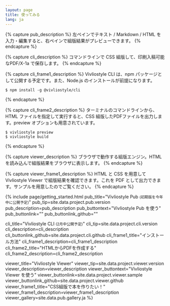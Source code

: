 ```yaml
---
layout: page
title: 使ってみる
lang: ja
---
```


{% capture pub_description %}
左ペインでテキスト / Markdown / HTML を入力・編集すると、右ペインで組版結果がプレビューできます。
{% endcapture %}


{% capture cli_description %}
コマンドラインで CSS 組版して、印刷入稿可能なPDF/X-1a で保存します。
{% endcapture %}


{% capture cli_frame1_description %}
Vivliostyle CLI は、npm パッケージとして公開する予定です。また、Node.js のインストールが前提になります。

```shell
$ npm install -g @vivliostyle/cli
```
{% endcapture %}


{% capture cli_frame2_description %}
ターミナルのコマンドラインから、HTML ファイルを指定して実行すると、CSS 組版したPDFファイルを出力します。preview オプションも用意されています。

```shell
$ vivliostyle preview
$ vivliostyle build
```
{% endcapture %}


{% capture viewer_description %}
ブラウザで動作する組版エンジン。HTML を読み込んで組版結果をブラウザに表示します。
{% endcapture %}


{% capture viewer_frame1_description %}
HTML と CSS を用意して Vivliostyle Viewer で組版結果を確認できます。これを PDF として出力できます。サンプルを用意したのでご覧ください。
{% endcapture %}


{% include page/getting_started.html
  pub_title="Vivliostyle Pub <small>(初期版を今年中に公開予定)</small>"
  pub_tip=site.data.project.pub.version
  pub_description=pub_description
  pub_buttontext="Vivliostyle Pub を使う"
  pub_buttonlink=""
  pub_buttonlink_github=""

  cli_title="Vivliostyle CLI <small>(2月中公開予定)</small>"
  cli_tip=site.data.project.cli.version
  cli_description=cli_description
  cli_buttonlink_github=site.data.project.cli.github
  cli_frame1_title="インストール方法"
  cli_frame1_description=cli_frame1_description
  cli_frame2_title="HTMLからPDFを作成する"
  cli_frame2_description=cli_frame2_description

  viewer_title="Vivliostyle Viewer"
  viewer_tip=site.data.project.viewer.version
  viewer_description=viewer_description
  viewer_buttontext="Vivliostyle Viewer を使う"
  viewer_buttonlink=site.data.project.viewer.sample
  viewer_buttonlink_github=site.data.project.viewer.github
  viewer_frame1_title="CSS組版で本を作りたい！"
  viewer_frame1_description=viewer_frame1_description
  viewer_gallery=site.data.pub.gallery.ja
%}

